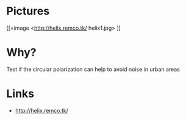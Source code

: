 # Pictures


[[=image <<http://helix.remco.tk/>  helix1.jpg>  ]]

# Why?


Test if the circular polarization can help to avoid noise in urban areas

# Links


* http://helix.remco.tk/